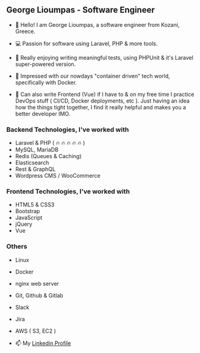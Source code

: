 ## George Lioumpas - Software Engineer

- 👋 Hello! I am George Lioumpas, a software engineer from Kozani, Greece.

- 💻 Passion for software using Laravel, PHP & more tools. 

- 💙 Really enjoying writing meaningful tests, using PHPUnit & it's Laravel super-powered version.

- 💚 Impressed with our nowdays "container driven" tech world, specifically with Docker.   

- 🧰 Can also write Frontend (Vue) if I have to & on my free time I practice DevOps stuff ( CI/CD, Docker deployments, etc ). Just having an idea how the things tight together, I find it really helpful and makes you a better developer IMO. 

### Backend Technologies, I've worked with

- Laravel & PHP ( 🔥 🔥 🔥 🔥 🔥 )
- MySQL, MariaDB
- Redis (Queues & Caching)
- Elasticsearch
- Rest & GraphQL
- Wordpress CMS / WooCommerce

### Frontend Technologies, I've worked with
- HTML5 & CSS3
- Bootstrap
- JavaScript
- jQuery
- Vue

### Others 

- Linux
- Docker
- nginx web server
- Git, Github & Gitlab
- Slack
- Jira
- AWS ( S3, EC2 )

- 📫 My [Linkedin Profile](https://www.linkedin.com/in/george-lioympas/)

